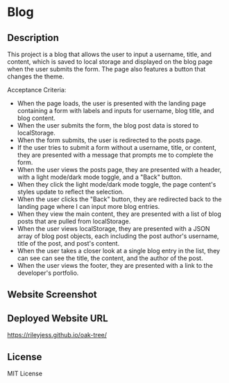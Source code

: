 # Blog

## Description
This project is a blog that allows the user to input a username, title, and content, which is saved to local storage and displayed on the blog page when the user submits the form. The page also features a button that changes the theme. 

Acceptance Criteria:

- When the page loads, the user is presented with the landing page containing a form with labels and inputs for username, blog title, and blog content.
- When the user submits the form, the blog post data is stored to localStorage.
- When the form submits, the user is redirected to the posts page.
- If the user tries to submit a form without a username, title, or content, they are presented with a message that prompts me to complete the form.
- When the user views the posts page, they are presented with a header, with a light mode/dark mode toggle, and a "Back" button.
- When they click the light mode/dark mode toggle, the page content's styles update to reflect the selection.
- When the user clicks the "Back" button, they are redirected back to the landing page where I can input more blog entries.
- When they view the main content, they are presented with a list of blog posts that are pulled from localStorage.
- When the user views localStorage, they are presented with a JSON array of blog post objects, each including the post author's username, title of the post, and post's content.
- When the user takes a closer look at a single blog entry in the list, they can see can see the title, the content, and the author of the post.
- When the user views the footer, they are presented with a link to the developer's portfolio.

## Website Screenshot

## Deployed Website URL
https://rileyjess.github.io/oak-tree/

## License
MIT License